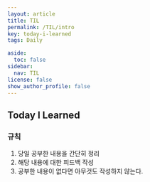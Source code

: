 ```yaml
---
layout: article
title: TIL
permalink: /TIL/intro
key: today-i-learned
tags: Daily

aside:
  toc: false
sidebar:
  nav: TIL
license: false
show_author_profile: false
---
```

<!--more-->
## Today I Learned  
### 규칙  
1. 당일 공부한 내용을 간단히 정리  
2. 해당 내용에 대한 피드백 작성  
3. 공부한 내용이 없다면 아무것도 작성하지 않는다.
